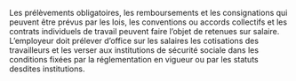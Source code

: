 Les prélèvements obligatoires, les remboursements et les consignations qui peuvent être prévus par les lois, les conventions ou accords collectifs et les contrats individuels de travail peuvent faire l’objet de retenues sur salaire.
L’employeur doit prélever d’office sur les salaires les cotisations des travailleurs et les verser aux institutions de sécurité sociale dans les conditions fixées par la réglementation en vigueur ou par les statuts desdites institutions.